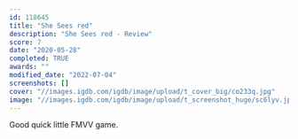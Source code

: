 ```yaml
---
id: 118645
title: "She Sees red"
description: "She Sees red - Review"
score: 7
date: "2020-05-28"
completed: TRUE
awards: ""
modified_date: "2022-07-04"
screenshots: []
cover: "//images.igdb.com/igdb/image/upload/t_cover_big/co233q.jpg"
image: "//images.igdb.com/igdb/image/upload/t_screenshot_huge/sc6lyv.jpg"
---
```

Good quick little FMVV game.